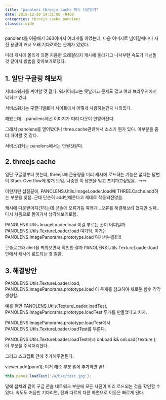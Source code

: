 ```yaml
---
title: "panolens threejs cache 미리 다운받기"
date: 2019-12-20 14:31:00 -0400
categories: threejs cache panolens
classes: wide
---
```


panolens를 이용해서 360이미지 여러개를 이었는데, 다음 이미지로 넘어갈때마다 사진 용량이 커서 오래 기다려하는 문제가 있었다.

미리 캐시에 올리게 되면 처음만 오래걸리지 캐시에 올라가고 나서부턴 속도가 개선될 것 같아서 방법을 찾아보기로했다.

## 1. 일단 구글링 해보자

서비스워커를 써야할 것 같다. 워커어쩌고는 옛날꺼고 문제도 많고 여러 브라우저에서 막히고 있다.

서비스워커는 구글디벨로퍼 사이트에서 어떻게 사용하는건지 나와있다.

해봤는데... panolens에선 이미지가 미리 다운이 안받아진다.

그래서 panolens를 열어봤더니 three.cache관련해서 소스가 뭔가 있다. 이부분을 좀 더 파야할 것 같다.

서비스워커는 panolens에서는 안될것같다.

## 2. threejs cache

일단 구글링부터 햇는데, threejs에 큰용량을 미리 캐시에 로드하는 기능은 없다는 답변이 Stack Overflow에 몇개 보임. 나중엔 이 답변을 믿고 포기하고싶었음...ㅠㅠ

이런저런 삽질끝에, PANOLENS.Utils.ImageLoader.load에 THREE.Cache.add하는 부분을 찾음. 근데 단순히 add만해준다고 제대로 작동되진않음.

캐시에 다운받아지긴하는데 콘솔에 오류가뜸 여러개...오류를 해결해보려 했지만 실패.. 다시 처음으로 돌아가서 생각해보기로함.

PANOLENS.Utils.ImageLoader.load 이걸 부르는 곳이 어디일까. PANOLENS.Utils.TextureLoader.load 여기임. 이거는 PANOLENS.ImagePanorama.prototype.load 여기서부름!!!!!

콘솔로그와 alert을 띄워보면서 확인한 결과 PANOLENS.Utils.TextureLoader.load안에서 캐시에 로드되는 것 같음.

## 3. 해결방안

PANOLENS.Utils.TextureLoader.load, PANOLENS.ImagePanorama.prototype.load 이 두개를 참고하여 새로운 함수 각각 생성함.

예를 들면 PANOLENS.Utils.TextureLoader.loadTest, PANOLENS.ImagePanorama.prototype.loadTest 두개를 만들었다고 치자.

PANOLENS.ImagePanorama.prototype.loadTest에서 PANOLENS.Utils.TextureLoader.loadTest를 부른다.

PANOLENS.Utils.TextureLoader.loadTest에서 onLoad && onLoad( texture ); 이 부분을 주석처리한다.

그리고 스크립트 안에 추가해주면된다.

viewer.add(pano1); 이거 해준 부분 밑에 추가하면 끝!

```javascript
this.pano1.loadTest('/a/b/c/test.jpg');
```

밑에 캡쳐와 같이 구글 콘솔 네트워크 부분에 모든 사진이 미리 로드되는 것을 확인할 수 있다. 속도도 처음만 기다리면, 전과 다르게 다른 화면으로 이동은 빠르게 된다.

